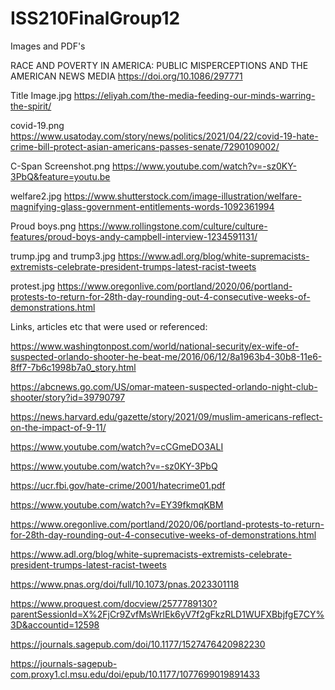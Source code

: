 # ISS210FinalGroup12
Images and PDF's

RACE AND POVERTY IN AMERICA: PUBLIC MISPERCEPTIONS AND THE AMERICAN NEWS MEDIA https://doi.org/10.1086/297771 

Title Image.jpg  https://eliyah.com/the-media-feeding-our-minds-warring-the-spirit/

covid-19.png  https://www.usatoday.com/story/news/politics/2021/04/22/covid-19-hate-crime-bill-protect-asian-americans-passes-senate/7290109002/

C-Span Screenshot.png  https://www.youtube.com/watch?v=-sz0KY-3PbQ&feature=youtu.be

welfare2.jpg  https://www.shutterstock.com/image-illustration/welfare-magnifying-glass-government-entitlements-words-1092361994

Proud boys.png  https://www.rollingstone.com/culture/culture-features/proud-boys-andy-campbell-interview-1234591131/

trump.jpg  and trump3.jpg  https://www.adl.org/blog/white-supremacists-extremists-celebrate-president-trumps-latest-racist-tweets

protest.jpg  https://www.oregonlive.com/portland/2020/06/portland-protests-to-return-for-28th-day-rounding-out-4-consecutive-weeks-of-demonstrations.html

Links, articles etc that were used or referenced:

https://www.washingtonpost.com/world/national-security/ex-wife-of-suspected-orlando-shooter-he-beat-me/2016/06/12/8a1963b4-30b8-11e6-8ff7-7b6c1998b7a0_story.html

https://abcnews.go.com/US/omar-mateen-suspected-orlando-night-club-shooter/story?id=39790797

https://news.harvard.edu/gazette/story/2021/09/muslim-americans-reflect-on-the-impact-of-9-11/

https://www.youtube.com/watch?v=cCGmeDO3ALI

https://www.youtube.com/watch?v=-sz0KY-3PbQ

https://ucr.fbi.gov/hate-crime/2001/hatecrime01.pdf

https://www.youtube.com/watch?v=EY39fkmqKBM

https://www.oregonlive.com/portland/2020/06/portland-protests-to-return-for-28th-day-rounding-out-4-consecutive-weeks-of-demonstrations.html

https://www.adl.org/blog/white-supremacists-extremists-celebrate-president-trumps-latest-racist-tweets

https://www.pnas.org/doi/full/10.1073/pnas.2023301118

https://www.proquest.com/docview/2577789130?parentSessionId=X%2FjCr9ZvfMsWrlEk6yV7f2gFkzRLD1WUFXBbjfgE7CY%3D&accountid=12598

https://journals.sagepub.com/doi/10.1177/1527476420982230

https://journals-sagepub-com.proxy1.cl.msu.edu/doi/epub/10.1177/1077699019891433
